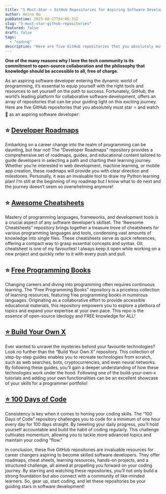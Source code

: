 ```yaml
---
title: "5 Must-Star ⭐️ GitHub Repositories for Aspiring Software Developers"
author: Amina Ba
pubDatetime: 2023-08-27T04:06:31Z
slug: "5-must-star-github-repositories"
featured: false
draft: false
tags:
  - "coding"
description: "Here are five GitHub repositories that you absolutely must star and watch as an aspiring software developer..."
---
```


**One of the many reasons why I love the tech community is its commitment to open-source collaboration and the philosophy that knowledge should be accessible to all, free of charge.**

As an aspiring software developer entering the dynamic world of programming, it’s essential to equip yourself with the right tools and resources to set yourself on the path to success. Fortunately, GitHub, the world’s leading platform for collaborative software development, offers an array of repositories that can be your guiding light on this exciting journey. Here are five GitHub repositories that you absolutely must star ⭐️ and watch 👀 as an aspiring software developer:

## ⭐️ [Developer Roadmaps](https://github.com/kamranahmedse/developer-roadmap)

Embarking on a career change into the realm of programming can be daunting, but fear not! The “Developer Roadmaps” repository provides a comprehensive set of roadmaps, guides, and educational content tailored to guide developers in selecting a path and charting their learning journey. Whether you’re interested in web development, machine learning, or mobile app creation, these roadmaps will provide you with clear direction and milestones. Personally, it was an invaluable tool to draw my Python learning plan! I’m still at the beginning of my roadmap but I know what to do next and the journey doesn’t seem so overwhelming anymore!

## ⭐️ [Awesome Cheatsheets](https://github.com/LeCoupa/awesome-cheatsheets)

Mastery of programming languages, frameworks, and development tools is a crucial aspect of any software developer’s skillset. The “Awesome Cheatsheets” repository brings together a treasure trove of cheatsheets for various programming languages and tools, condensing vast amounts of knowledge into single files. These cheatsheets serve as quick references, offering a compact way to grasp essential concepts and syntax. Git cheatsheet is one of my favourites! I always keep it open while working on a new project and quickly refer to it with every push and pull.

## ⭐️ [Free Programming Books](https://github.com/EbookFoundation/free-programming-books)

Changing careers and diving into programming often requires continuous learning. The “Free Programming Books” repository is a priceless collection of learning resources, featuring free programming books in numerous languages. Originating as a collaborative effort to provide accessible educational materials, this repository empowers you to explore a plethora of topics and expand your expertise at your own pace. This repo is the essence of open-source ideology and FREE knowledge for ALL!

## [⭐️ Build Your Own X](https://github.com/danistefanovic/build-your-own-x)

Ever wanted to unravel the mysteries behind your favourite technologies? Look no further than the “Build Your Own X” repository. This collection of step-by-step guides enables you to recreate technologies from scratch, such as web searches, bots, cryptocurrencies, and even neural networks. By following these guides, you’ll gain a deeper understanding of how these technologies work under the hood. Following one of the build-your-own-x tutorials and adding your own functionalities can be an excellent showcase of your skills for a programmer portfolio!

## [⭐️ 100 Days of Code](https://github.com/kallaway/100-days-of-code)

Consistency is key when it comes to honing your coding skills. The “100 Days of Code” repository challenges you to code for a minimum of one hour every day for 100 days straight. By tweeting your daily progress, you’ll hold yourself accountable and build the habit of coding regularly. This challenge cultivates momentum, allowing you to tackle more advanced topics and maintain your coding “flow.”

In conclusion, these five GitHub repositories are invaluable resources for career changers aspiring to become skilled software developers. They offer roadmaps, cheat sheets, learning resources, hands-on projects, and a structured challenge, all aimed at propelling you forward on your coding journey. By starring and watching these repositories, you’ll not only build a strong foundation but also connect with a community of like-minded learners. So, gear up, start coding, and let these repositories be your guiding stars in software development!
